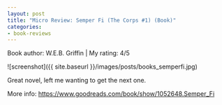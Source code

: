 ```yaml
---
layout: post
title: "Micro Review: Semper Fi (The Corps #1) (Book)"
categories:
- book-reviews
---
```


<p>Book author: W.E.B. Griffin | My rating: 4/5</p>


![screenshot]({{ site.baseurl }}/images/posts/books_semperfi.jpg)


<p>Great novel, left me wanting to get the next one.</p>
<p>More info: <a href="https://www.goodreads.com/book/show/1052648.Semper_Fi">https://www.goodreads.com/book/show/1052648.Semper_Fi</a><p>
